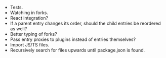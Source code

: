 - Tests.
- Watching in forks.
- React integration?
- If a parent entry changes its order, should the child entries be reordered as well?
- Better typing of forks?
- Pass entry proxies to plugins instead of entries themselves?
- Import JS/TS files.
- Recursively search for files upwards until package.json is found.
